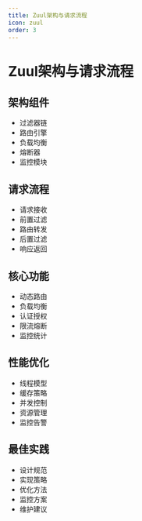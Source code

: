 ```yaml
---
title: Zuul架构与请求流程
icon: zuul
order: 3
---
```


# Zuul架构与请求流程

## 架构组件
- 过滤器链
- 路由引擎
- 负载均衡
- 熔断器
- 监控模块

## 请求流程
- 请求接收
- 前置过滤
- 路由转发
- 后置过滤
- 响应返回

## 核心功能
- 动态路由
- 负载均衡
- 认证授权
- 限流熔断
- 监控统计

## 性能优化
- 线程模型
- 缓存策略
- 并发控制
- 资源管理
- 监控告警

## 最佳实践
- 设计规范
- 实现策略
- 优化方法
- 监控方案
- 维护建议
